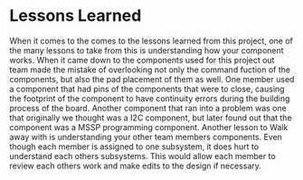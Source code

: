 # Lessons Learned

When it comes to the comes to the lessons learned from this project, one of the many lessons to take from this is understanding how your component works. When it came down to the components used for this project out team made the mistake of overlooking not only the command fuction of the components, but also the pad placement of them as well. One member used a component that had pins of the components that were to close, causing the footprint of the component to have continuity errors during the building process of the board. Another component that ran into a problem was one that originally we thought was a I2C component, but later found out that the component was a MSSP programming component. Another lesson to Walk away with is understanding your other team members components. Even though each member is assigned to one subsystem, it does hurt to understand each others subsystems. This would allow each member to review each others work and make edits to the design if necessary.
